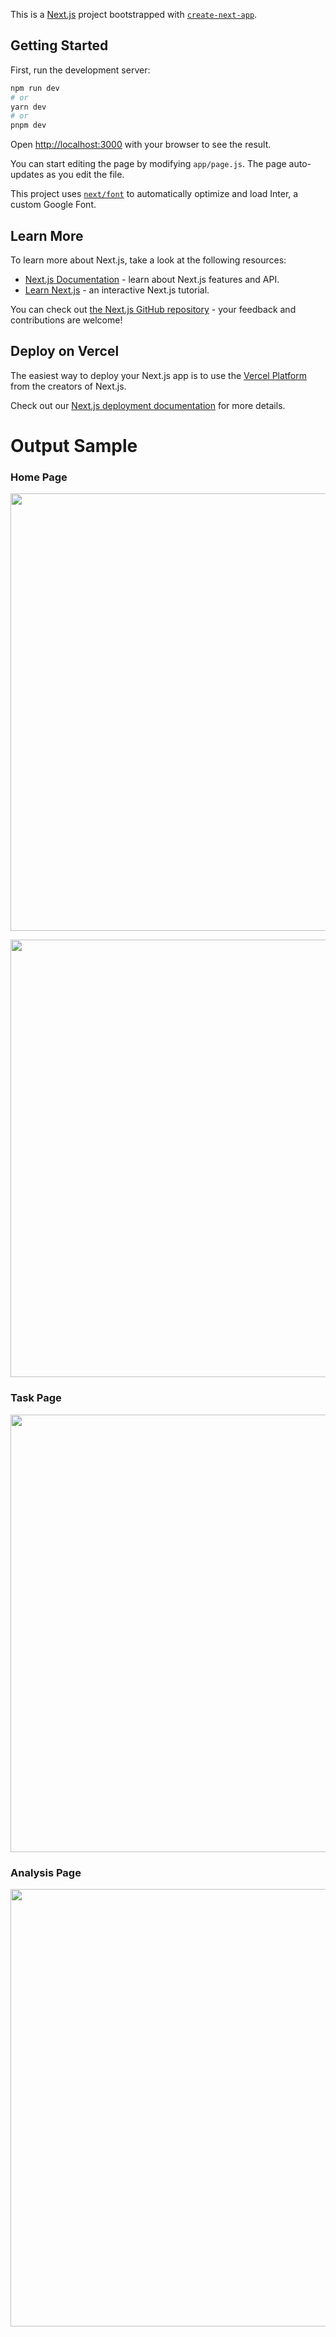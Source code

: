 This is a [Next.js](https://nextjs.org/) project bootstrapped with [`create-next-app`](https://github.com/vercel/next.js/tree/canary/packages/create-next-app).

## Getting Started

First, run the development server:

```bash
npm run dev
# or
yarn dev
# or
pnpm dev
```

Open [http://localhost:3000](http://localhost:3000) with your browser to see the result.

You can start editing the page by modifying `app/page.js`. The page auto-updates as you edit the file.

This project uses [`next/font`](https://nextjs.org/docs/basic-features/font-optimization) to automatically optimize and load Inter, a custom Google Font.

## Learn More

To learn more about Next.js, take a look at the following resources:

- [Next.js Documentation](https://nextjs.org/docs) - learn about Next.js features and API.
- [Learn Next.js](https://nextjs.org/learn) - an interactive Next.js tutorial.

You can check out [the Next.js GitHub repository](https://github.com/vercel/next.js/) - your feedback and contributions are welcome!

## Deploy on Vercel

The easiest way to deploy your Next.js app is to use the [Vercel Platform](https://vercel.com/new?utm_medium=default-template&filter=next.js&utm_source=create-next-app&utm_campaign=create-next-app-readme) from the creators of Next.js.

Check out our [Next.js deployment documentation](https://nextjs.org/docs/deployment) for more details.

<h1>Output Sample</h1>

<h3>Home Page</h3>
<img src="https://github.com/yashhabib01/Pomodoro/assets/75259953/a99fa5c3-db64-484d-96c9-cc747baccf30" width="1100px" height="700px" margin="20px 0px"> </img>



<img src="https://github.com/yashhabib01/Pomodoro/assets/75259953/1e1176c7-bc93-418f-9ea0-2f767e21987b" width="1100px" height="700px" margin="20px 0px" > </img>


<h3>Task Page</h3>
<img src="https://github.com/yashhabib01/Pomodoro/assets/75259953/24cd1a34-4ec5-40ab-8846-d3ceaaeef6fb" width="1100px" height="700px" margin="20px 0px" > </img>


<h3>Analysis Page</h3>
<img src="https://github.com/yashhabib01/Pomodoro/assets/75259953/b159e7c5-f6ae-4930-8f6f-127901d6c79b" width="1100px" height="700px" margin="20px 0px"> </img>



